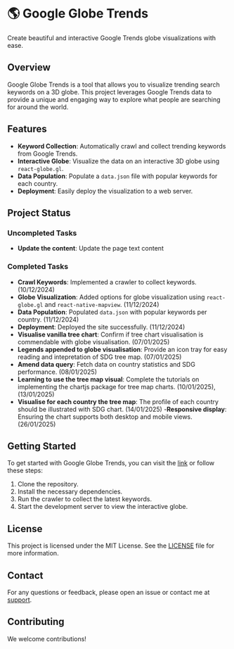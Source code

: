 # 🌎 Google Globe Trends

Create beautiful and interactive Google Trends globe visualizations with ease.

## Overview

Google Globe Trends is a tool that allows you to visualize trending search keywords on a 3D globe. This project leverages Google Trends data to provide a unique and engaging way to explore what people are searching for around the world.

## Features

- **Keyword Collection**: Automatically crawl and collect trending keywords from Google Trends.
- **Interactive Globe**: Visualize the data on an interactive 3D globe using `react-globe.gl`.
- **Data Population**: Populate a `data.json` file with popular keywords for each country.
- **Deployment**: Easily deploy the visualization to a web server.

## Project Status

### Uncompleted Tasks

- **Update the content**: Update the page text content

### Completed Tasks

- **Crawl Keywords**: Implemented a crawler to collect keywords. (10/12/2024)
- **Globe Visualization**: Added options for globe visualization using `react-globe.gl` and `react-native-mapview`. (11/12/2024)
- **Data Population**: Populated `data.json` with popular keywords per country. (11/12/2024)
- **Deployment**: Deployed the site successfully. (11/12/2024)
- **Visualise vanilla tree chart**: Confirm if tree chart visualisation is commendable with globe visualisation. (07/01/2025)
- **Legends appended to globe visualisation**: Provide an icon tray for easy reading and intepretation of SDG tree map. (07/01/2025)
- **Amend data query**: Fetch data on country statistics and SDG performance. (08/01/2025)
- **Learning to use the tree map visual**: Complete the tutorials on implementing the chartjs package for tree map charts. (10/01/2025), (13/01/2025)
- **Visualise for each country the tree map**: The profile of each country should be illustrated with SDG chart. (14/01/2025)
-**Responsive display**: Ensuring the chart supports both desktop and mobile views.(26/01/2025)

## Getting Started

To get started with Google Globe Trends, you can visit the [link](https://globe-trends.netlify.app/) or follow these steps:

1. Clone the repository.
2. Install the necessary dependencies.
3. Run the crawler to collect the latest keywords.
4. Start the development server to view the interactive globe.

## License

This project is licensed under the MIT License. See the [LICENSE](LICENSE) file for more information.

## Contact

For any questions or feedback, please open an issue or contact me at [support](mailto:thekevin.afachao@gmail.com).

## Contributing

We welcome contributions!

